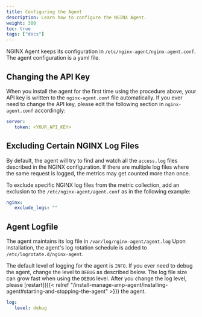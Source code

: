 ```yaml
---
title: Configuring the Agent
description: Learn how to configure the NGINX Agent.
weight: 300
toc: true
tags: ["docs"]
---
```


NGINX Agent keeps its configuration in `/etc/nginx-agent/nginx-agent.conf`. The agent configuration is a yaml file.

## Changing the API Key

When you install the agent for the first time using the procedure above, your API key is written to the `nginx-agent.conf` file automatically. If you ever need to change the API key, please edit the following section in `nginx-agent.conf` accordingly:

```yaml
server:
   token: <YOUR_API_KEY>
```

## Excluding Certain NGINX Log Files

By default, the agent will try to find and watch all the `access.log` files described in the NGINX configuration. If there are multiple log files where the same request is logged, the metrics may get counted more than once.

To exclude specific NGINX log files from the metric collection, add an exclusion to the `/etc/nginx-agent/agent.conf` as in the following example:

```yaml
nginx:
   exclude_logs: ""
```

## Agent Logfile

The agent maintains its log file in `/var/log/nginx-agent/agent.log`
Upon installation, the agent's log rotation schedule is added to `/etc/logrotate.d/nginx-agent`.

The default level of logging for the agent is `INFO`. If you ever need to debug the agent, change the level to `DEBUG` as described below. The log file size can grow fast when using the `DEBUG` level. After you change the log level, please [restart]({{< relref "/install-manage-amp-agent/installing-agent#starting-and-stopping-the-agent" >}}) the agent.

```yaml
log:
   level: debug
```
